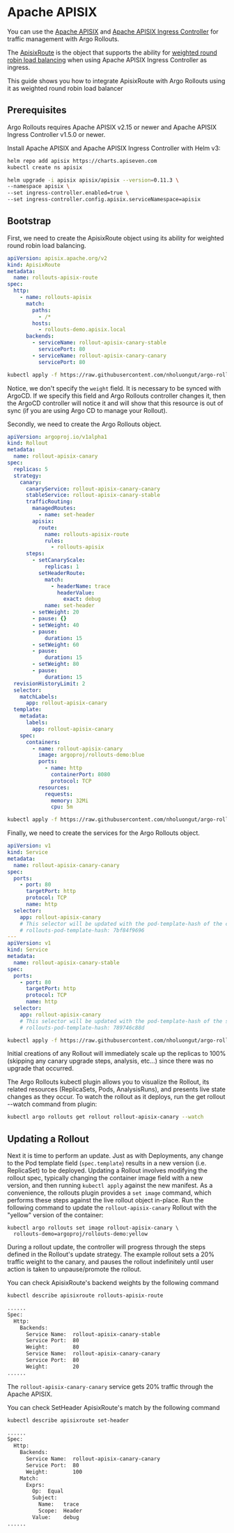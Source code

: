 # Apache APISIX

You can use the [Apache APISIX](https://apisix.apache.org/) and [Apache APISIX Ingress Controller](https://apisix.apache.org/docs/ingress-controller/getting-started/) for traffic management with Argo Rollouts.

The [ApisixRoute](https://apisix.apache.org/docs/ingress-controller/concepts/apisix_route/) is the object that supports the ability for [weighted round robin load balancing](https://apisix.apache.org/docs/ingress-controller/concepts/apisix_route/#weight-based-traffic-split)  when using Apache APISIX Ingress Controller as ingress.

This guide shows you how to integrate ApisixRoute with Argo Rollouts using it as weighted round robin load balancer

## Prerequisites

Argo Rollouts requires  Apache APISIX v2.15 or newer and Apache APISIX Ingress Controller v1.5.0 or newer.

Install Apache APISIX and Apache APISIX Ingress Controller with Helm v3:

```bash
helm repo add apisix https://charts.apiseven.com
kubectl create ns apisix

helm upgrade -i apisix apisix/apisix --version=0.11.3 \
--namespace apisix \
--set ingress-controller.enabled=true \
--set ingress-controller.config.apisix.serviceNamespace=apisix
```

## Bootstrap

First, we need to create the ApisixRoute object using its ability for weighted round robin load balancing.

```yaml
apiVersion: apisix.apache.org/v2
kind: ApisixRoute
metadata:
  name: rollouts-apisix-route
spec:
  http:
    - name: rollouts-apisix
      match:
        paths:
          - /*
        hosts:
          - rollouts-demo.apisix.local
      backends:
        - serviceName: rollout-apisix-canary-stable
          servicePort: 80
        - serviceName: rollout-apisix-canary-canary
          servicePort: 80
```

```bash
kubectl apply -f https://raw.githubusercontent.com/nholuongut/argo-rollouts/main/examples/apisix/route.yaml
```

Notice, we don't specify the `weight` field. It is necessary to be synced with ArgoCD. If we specify this field and Argo Rollouts controller changes it, then the ArgoCD controller will notice it and will show that this resource is out of sync (if you are using Argo CD to manage your Rollout).

Secondly, we need to create the Argo Rollouts object.

```yaml
apiVersion: argoproj.io/v1alpha1
kind: Rollout
metadata:
  name: rollout-apisix-canary
spec:
  replicas: 5
  strategy:
    canary:
      canaryService: rollout-apisix-canary-canary
      stableService: rollout-apisix-canary-stable
      trafficRouting:
        managedRoutes:
          - name: set-header
        apisix:
          route:
            name: rollouts-apisix-route
            rules:
              - rollouts-apisix
      steps:
        - setCanaryScale:
            replicas: 1
          setHeaderRoute:
            match:
              - headerName: trace
                headerValue:
                  exact: debug
            name: set-header
        - setWeight: 20
        - pause: {}
        - setWeight: 40
        - pause:
            duration: 15
        - setWeight: 60
        - pause:
            duration: 15
        - setWeight: 80
        - pause:
            duration: 15
  revisionHistoryLimit: 2
  selector:
    matchLabels:
      app: rollout-apisix-canary
  template:
    metadata:
      labels:
        app: rollout-apisix-canary
    spec:
      containers:
        - name: rollout-apisix-canary
          image: argoproj/rollouts-demo:blue
          ports:
            - name: http
              containerPort: 8080
              protocol: TCP
          resources:
            requests:
              memory: 32Mi
              cpu: 5m
```

```bash
kubectl apply -f https://raw.githubusercontent.com/nholuongut/argo-rollouts/main/examples/apisix/rollout.yaml
```

Finally, we need to create the services for the Argo Rollouts object.

```yaml
apiVersion: v1
kind: Service
metadata:
  name: rollout-apisix-canary-canary
spec:
  ports:
    - port: 80
      targetPort: http
      protocol: TCP
      name: http
  selector:
    app: rollout-apisix-canary
    # This selector will be updated with the pod-template-hash of the canary ReplicaSet. e.g.:
    # rollouts-pod-template-hash: 7bf84f9696
---
apiVersion: v1
kind: Service
metadata:
  name: rollout-apisix-canary-stable
spec:
  ports:
    - port: 80
      targetPort: http
      protocol: TCP
      name: http
  selector:
    app: rollout-apisix-canary
    # This selector will be updated with the pod-template-hash of the stable ReplicaSet. e.g.:
    # rollouts-pod-template-hash: 789746c88d
```

```bash
kubectl apply -f https://raw.githubusercontent.com/nholuongut/argo-rollouts/main/examples/apisix/services.yaml
```

Initial creations of any Rollout will immediately scale up the replicas to 100% (skipping any canary upgrade steps, analysis, etc...) since there was no upgrade that occurred.

The Argo Rollouts kubectl plugin allows you to visualize the Rollout, its related resources (ReplicaSets, Pods, AnalysisRuns), and presents live state changes as they occur. To watch the rollout as it deploys, run the get rollout --watch command from plugin:

```bash
kubectl argo rollouts get rollout rollout-apisix-canary --watch
```

## Updating a Rollout

Next it is time to perform an update. Just as with Deployments, any change to the Pod template field (`spec.template`) results in a new version (i.e. ReplicaSet) to be deployed. Updating a Rollout involves modifying the rollout spec, typically changing the container image field with a new version, and then running  `kubectl apply` against the new manifest. As a convenience, the rollouts plugin provides a `set image` command, which performs these steps against the live rollout object in-place. Run the following command to update the `rollout-apisix-canary` Rollout with the "yellow" version of the container:

```shell
kubectl argo rollouts set image rollout-apisix-canary \
  rollouts-demo=argoproj/rollouts-demo:yellow
```

During a rollout update, the controller will progress through the steps defined in the Rollout's update strategy. The example rollout sets a 20% traffic weight to the canary, and pauses the rollout indefinitely until user action is taken to unpause/promote the rollout.

You can check ApisixRoute's backend weights by the following command
```bash
kubectl describe apisixroute rollouts-apisix-route

......
Spec:
  Http:
    Backends:
      Service Name:  rollout-apisix-canary-stable
      Service Port:  80
      Weight:        80
      Service Name:  rollout-apisix-canary-canary
      Service Port:  80
      Weight:        20
......
```
The `rollout-apisix-canary-canary` service gets 20% traffic through the Apache APISIX.

You can check SetHeader ApisixRoute's match by the following command
```bash
kubectl describe apisixroute set-header

......
Spec:
  Http:
    Backends:
      Service Name:  rollout-apisix-canary-canary
      Service Port:  80
      Weight:        100
    Match:
      Exprs:
        Op:  Equal
        Subject:
          Name:   trace
          Scope:  Header
        Value:    debug
......
```
